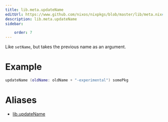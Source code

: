 ```yaml
---
title: lib.meta.updateName
editUrl: https://www.github.com/nixos/nixpkgs/blob/master/lib/meta.nix#L47C16
description: lib.meta.updateName
sidebar:

    order: 7
---
```


Like `setName`, but takes the previous name as an argument.

# Example

```nix
updateName (oldName: oldName + "-experimental") somePkg
```


# Aliases

- [lib.updateName](reference/lib/lib-updateName)


